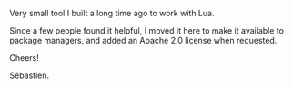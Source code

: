 
Very small tool I built a long time ago to work with Lua.

Since a few people found it helpful, I moved it here to make it available to
package managers, and added an Apache 2.0 license when requested.

Cheers!

Sébastien.

